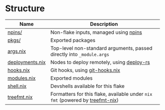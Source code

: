 # Structure

| Name                               | Description                                                                                                             |
| ---------------------------------- | ----------------------------------------------------------------------------------------------------------------------- |
| [npins/](npins/)                   | Non-flake inputs, managed using [npins](https://github.com/andir/npins)                                                 |
| [pkgs/](pkgs/)                     | Exported packages                                                                                                       |
| [args.nix](args.nix)               | Top-level non-standard arguments, passed directly into `_module.args`                                                   |
| [deployments.nix](deployments.nix) | Nodes to deploy remotely, using [deploy-rs](https://github.com/serokell/deploy-rs)                                      |
| [hooks.nix](hooks.nix)             | Git hooks, using [git-hooks.nix](https://github.com/cachix/git-hooks.nix)                                               |
| [modules.nix](modules.nix)         | Exported modules                                                                                                        |
| [shell.nix](shell.nix)             | Devshells available for this flake                                                                                      |
| [treefmt.nix](treefmt.nix)         | Formatters for this flake, available under `nix fmt` (powered by [treefmt-nix](https://github.com/numtide/treefmt-nix)) |
